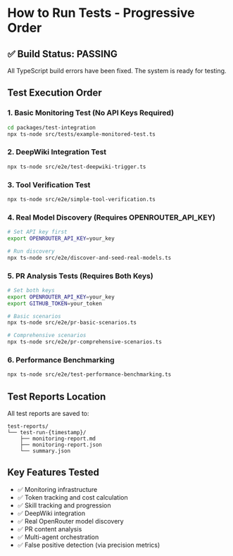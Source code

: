 # How to Run Tests - Progressive Order

## ✅ Build Status: PASSING

All TypeScript build errors have been fixed. The system is ready for testing.

## Test Execution Order

### 1. Basic Monitoring Test (No API Keys Required)
```bash
cd packages/test-integration
npx ts-node src/tests/example-monitored-test.ts
```

### 2. DeepWiki Integration Test
```bash
npx ts-node src/e2e/test-deepwiki-trigger.ts
```

### 3. Tool Verification Test
```bash
npx ts-node src/e2e/simple-tool-verification.ts
```

### 4. Real Model Discovery (Requires OPENROUTER_API_KEY)
```bash
# Set API key first
export OPENROUTER_API_KEY=your_key

# Run discovery
npx ts-node src/e2e/discover-and-seed-real-models.ts
```

### 5. PR Analysis Tests (Requires Both Keys)
```bash
# Set both keys
export OPENROUTER_API_KEY=your_key
export GITHUB_TOKEN=your_token

# Basic scenarios
npx ts-node src/e2e/pr-basic-scenarios.ts

# Comprehensive scenarios
npx ts-node src/e2e/pr-comprehensive-scenarios.ts
```

### 6. Performance Benchmarking
```bash
npx ts-node src/e2e/test-performance-benchmarking.ts
```

## Test Reports Location
All test reports are saved to:
```
test-reports/
└── test-run-{timestamp}/
    ├── monitoring-report.md
    ├── monitoring-report.json
    └── summary.json
```

## Key Features Tested
- ✅ Monitoring infrastructure
- ✅ Token tracking and cost calculation
- ✅ Skill tracking and progression
- ✅ DeepWiki integration
- ✅ Real OpenRouter model discovery
- ✅ PR content analysis
- ✅ Multi-agent orchestration
- ✅ False positive detection (via precision metrics)